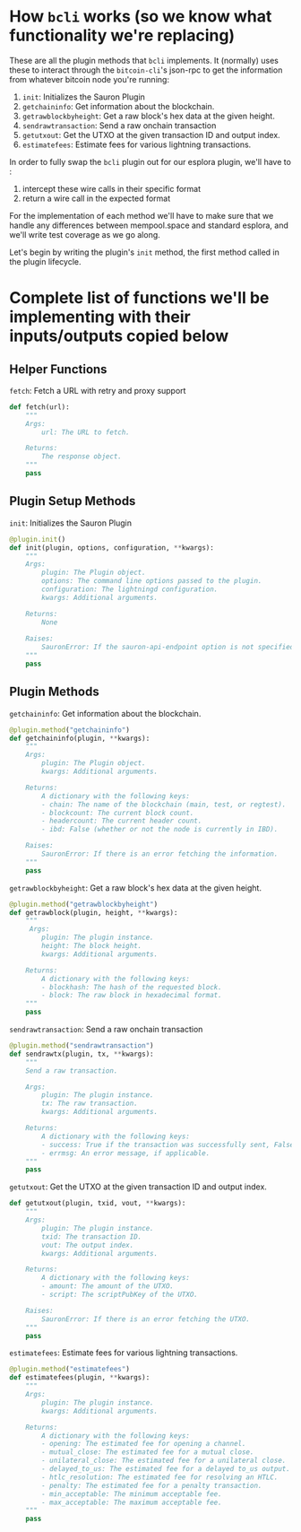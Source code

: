 # How `bcli` works (so we know what functionality we're replacing)

These are all the plugin methods that `bcli` implements. It (normally) uses these to interact through the `bitcoin-cli`'s json-rpc to get the information from whatever bitcoin node you're running:

1. `init`: Initializes the Sauron Plugin
3. `getchaininfo`: Get information about the blockchain.
4. `getrawblockbyheight`: Get a raw block's hex data at the given height.
5. `sendrawtransaction`: Send a raw onchain transaction
6. `getutxout`: Get the UTXO at the given transaction ID and output index.
7. `estimatefees`: Estimate fees for various lightning transactions.

In order to fully swap the `bcli` plugin out for our esplora plugin, we'll have to :
1. intercept these wire calls in their specific format
2. return a wire call in the expected format

For the implementation of each method we'll have to make sure that we handle any differences between mempool.space and standard esplora, and we'll write test coverage as we go along. 

Let's begin by writing the plugin's `init` method, the first method called in the plugin lifecycle.

# Complete list of functions we'll be implementing with their inputs/outputs copied below

## Helper Functions

`fetch`: Fetch a URL with retry and proxy support
```python
def fetch(url):
    """
    Args:
        url: The URL to fetch.

    Returns:
        The response object.
    """
    pass
```

## Plugin Setup Methods

`init`: Initializes the Sauron Plugin
```python
@plugin.init()
def init(plugin, options, configuration, **kwargs):
    """
    Args:
        plugin: The Plugin object.
        options: The command line options passed to the plugin.
        configuration: The lightningd configuration.
        kwargs: Additional arguments.

    Returns:
        None
    
    Raises:
        SauronError: If the sauron-api-endpoint option is not specified.
    """
    pass
```

## Plugin Methods

`getchaininfo`: Get information about the blockchain.

```python
@plugin.method("getchaininfo")
def getchaininfo(plugin, **kwargs):
    """
    Args:
        plugin: The Plugin object.
        kwargs: Additional arguments.

    Returns:
        A dictionary with the following keys:
        - chain: The name of the blockchain (main, test, or regtest).
        - blockcount: The current block count.
        - headercount: The current header count.
        - ibd: False (whether or not the node is currently in IBD).

    Raises:
        SauronError: If there is an error fetching the information.
    """
    pass
```

`getrawblockbyheight`: Get a raw block's hex data at the given height.
```python
@plugin.method("getrawblockbyheight")
def getrawblock(plugin, height, **kwargs):
    """
     Args:
        plugin: The plugin instance.
        height: The block height.
        kwargs: Additional arguments.

    Returns:
        A dictionary with the following keys:
        - blockhash: The hash of the requested block.
        - block: The raw block in hexadecimal format.
    """
    pass
```

`sendrawtransaction`: Send a raw onchain transaction
```python
@plugin.method("sendrawtransaction")
def sendrawtx(plugin, tx, **kwargs):
    """
    Send a raw transaction.

    Args:
        plugin: The plugin instance.
        tx: The raw transaction.
        kwargs: Additional arguments.

    Returns:
        A dictionary with the following keys:
        - success: True if the transaction was successfully sent, False otherwise.
        - errmsg: An error message, if applicable.
    """
    pass
```

`getutxout`: Get the UTXO at the given transaction ID and output index.
```python
def getutxout(plugin, txid, vout, **kwargs):
    """
    Args:
        plugin: The plugin instance.
        txid: The transaction ID.
        vout: The output index.
        kwargs: Additional arguments.

    Returns:
        A dictionary with the following keys:
        - amount: The amount of the UTXO.
        - script: The scriptPubKey of the UTXO.

    Raises:
        SauronError: If there is an error fetching the UTXO.
    """
    pass
```

`estimatefees`: Estimate fees for various lightning transactions.
```python
@plugin.method("estimatefees")
def estimatefees(plugin, **kwargs):
    """
    Args:
        plugin: The plugin instance.
        kwargs: Additional arguments.

    Returns:
        A dictionary with the following keys:
        - opening: The estimated fee for opening a channel.
        - mutual_close: The estimated fee for a mutual close.
        - unilateral_close: The estimated fee for a unilateral close.
        - delayed_to_us: The estimated fee for a delayed to_us output.
        - htlc_resolution: The estimated fee for resolving an HTLC.
        - penalty: The estimated fee for a penalty transaction.
        - min_acceptable: The minimum acceptable fee.
        - max_acceptable: The maximum acceptable fee.
    """
    pass
```

